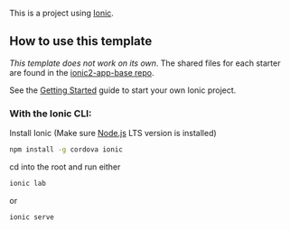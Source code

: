 This is a project using [Ionic](http://ionicframework.com/docs/).

## How to use this template

*This template does not work on its own*. The shared files for each starter are found in the [ionic2-app-base repo](https://github.com/ionic-team/ionic2-app-base).

See the [Getting Started](https://ionicframework.com/getting-started/) guide to start your own Ionic project.

### With the Ionic CLI:

Install Ionic (Make sure [Node.js](https://nodejs.org/en/) LTS version is installed)

```bash
npm install -g cordova ionic
```

cd into the root and run either 

```bash
ionic lab
```
or 

```bash
ionic serve
```

